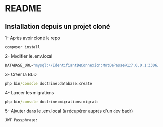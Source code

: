 # README

## Installation depuis un projet cloné

1- Après avoir cloné le repo

```cmd
composer install
```

2- Modifier le .env.local

```cmd
DATABASE_URL="mysql://IdentifiantDeConnexion:MotDePasse@127.0.0.1:3306/NomDeLaBDDACréer?serverVersion=8&charset=utf8mb4"
```

3- Créer la BDD

```cmd
php bin/console doctrine:database:create
```

4- Lancer les migrations

```cmd
php bin/console doctrine:migrations:migrate
```

5- Ajouter dans le .env.local (à récupérer auprès d'un dev back)

```cmd
JWT Passphrase:
```
